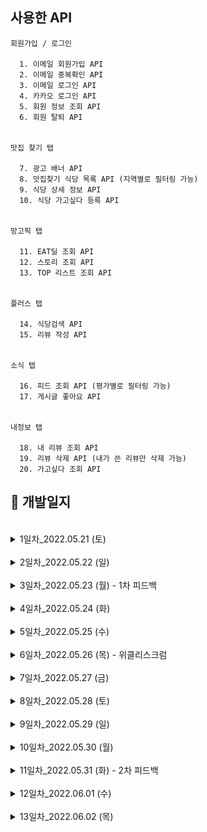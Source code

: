 ## 사용한 API
```
회원가입 / 로그인

  1. 이메일 회원가입 API
  2. 이메일 중복확인 API 
  3. 이메일 로그인 API
  4. 카카오 로그인 API
  5. 회원 정보 조회 API
  6. 회원 탈퇴 API


맛집 찾기 탭 

  7. 광고 배너 API 
  8. 맛집찾기 식당 목록 API (지역별로 필터링 가능) 
  9. 식당 상세 정보 API 
  10. 식당 가고싶다 등록 API 
  
  
망고픽 탭

  11. EAT딜 조회 API
  12. 스토리 조회 API
  13. TOP 리스트 조회 API
  
  
플러스 탭

  14. 식당검색 API
  15. 리뷰 작성 API
  
  
소식 탭

  16. 피드 조회 API (평가별로 필터링 가능)
  17. 게시글 좋아요 API


내정보 탭

  18. 내 리뷰 조회 API
  19. 리뷰 삭제 API (내가 쓴 리뷰만 삭제 가능)
  20. 가고싶다 조회 API
```




## 📖 개발일지


</br>
<details>
<summary>1일차_2022.05.21 (토)</summary>
<div markdown="1">
	
```
1. 기획서 작성

2. 회원가입, 로그인 UI 구현
	- 로그인 홈 화면 (100%)
	
	- 로그인 입력 화면 (80%)
		- 이메일, 비밀번호 입력하지 않으면 버튼 비활성화
	
	- 회원가입 이메일, 비밀번호 입력 화면 (80%)
		- 이메일 인증, 비밀번호 2번 입력하지 않으면 버튼 비활성화, 비밀번호 같은지 체크
	
  	- 프로필, 닉네임 입력 화면 (70%)
	  	- 닉네임 글자 수 체크
```
<img width="200" src="./image/1-1.png"> <img width="200" src="./image/1-2.png"> <img width="200" src="./image/1-3.png"> <img width="200" src="./image/1-4.png">
</div>
</details>

</br>
<details>
<summary>2일차_2022.05.22 (일)</summary>
<div markdown="1">

```
1. 구현한 기능
	- 카카오 로그인 구현 (100%)
	
	- TabBar 구현 (100%)
	
	- NavigationItem Custom 구현 (100%)
	
	- 맛집찾기 (100%)
		- 자동 스크롤 배너 CollectionView로 구현 
		- 식당 리스트 CollectionView로 구현 
	
2. 발생한 이슈
	- NavigationItem의 label을 줄바꿈하고, 폰트크기 다르게 구현해야함  
		- AttributedString을 사용하여 해결 (https://zeddios.tistory.com/300)

	- 맛집찾기탭에서 자동배너 뷰, 정렬,필터 뷰, 식당리스트 뷰 모두 한 스크롤안에 넣게 구현해야함  
		- CollectionView의 섹션을 3개로 잡고 각각 섹션으로 셀을 넣어줌
		- 자동배너뷰 셀안에는 CollectionView를 넣어 CollectionView안에 CollectionView로 구현 (https://youbidan-project.tistory.com/104)
	
```
<img width="200" src="./image/2-1.png"> <img width="200" src="./image/2-2.png"> 
</div>
</details>

</br>

<details>
<summary>3일차_2022.05.23 (월) - 1차 피드백</summary>
<div markdown="1">

```
1. 구현한 기능
	- 회원가입 UI (100%)
		- 텍스트필드 경고 기능 
		- 프로필 사진 설정 
	
	- 회원가입 API (100%)
	
	- 이메일 중복확인 API (100%)

2. 발생한 이슈
	- textField bottomLine이 경고창을 뜰 때 새로 그리는데 겹쳐서 그려짐  
		- self.layer.sublayers = nil 코드 추가  
	 	- 다시 그릴 때, `subLayers` 다 지우고 그림

	- 회원 가입 API
		- Response가 null로 옴 
			- 헤더에 Content-Type속성을 multipart/form-data로 넣어 해결
		- 프로필사진이 전달이 안됨 
			- jpegData(compressionQuality: 0.1)에서 compressionQuality을 1에서 0.1로 바꿔 해결

3. 기획서 변동사항
	- 이메일/비밀번호 입력 뷰, 프로필/닉네임 뷰 따로 있어서 이메일 중복확인 API 추가

4. 1차 피드백
	- 생산성 나쁘지 않음, 퍼블리싱 좋음
	- 탭바 위에 따라 오는 주황색바 구현하면 좋을 것 같음
	- 2차 피드백까지 탭바에 있는 5개 뷰 모두 구현해야 함
	- 최종적으로 최소 18~20개의 API 다뤄봐야 함
```
<img width="200" src="./image/3-1.png"> <img width="200" src="./image/3-2.png"> 	

</div>
</details>

</br>
<details>
<summary>4일차_2022.05.24 (화)</summary>
<div markdown="1">

```
1. 구현한 기능
	- 내정보 탭 UI (100%)
	- 로그인 API (100%)
	- 카카오 로그인 API (100%)

2. 발생한 이슈
	- 로그인 API 통신이 안됨
		- POST인데 명세서엔 GET으로 적혀있었음 -> 서버 개발자분께 질문해서 해결
	
	- 내정보의 타임라인 셀만 모양이 다름
		- 가고싶다, 마이리스트 .. 와 다른 섹션으로 넣은 뒤, footer의 height를 조절하여 같은 섹션처럼 보이게 구현

3. API 변동사항
	- API 구현 순서 변경 요청
		- 로그인하고 가장 먼저 보이는 부분이 탭바이기 때문에   
		  팔로워, 팔로잉 API 우선순위를 미루고 맛집찾기 API, 망고픽 API 먼저 구현해달라고 요청함

```
<img width="200" src="./image/4-1.png"> 

</div>
</details>




</br>
<details>
<summary>5일차_2022.05.25 (수)</summary>
<div markdown="1">

```
1. 구현한 기능
	- 탭바 위에 주황 바가 따라다니는 커스텀 탭바 구현(1차 피드백 요구사항) (100%)
	- 내정보 - 설정 UI (100%)
	- 망고픽 - EAT딜 UI (100%)
	- 망고픽 - 스토리 UI (100%)
	- 망고픽 - Top리스트 UI (100%)

2. 발생한 이슈
	- 주황색 뷰가 따라다니는 커스텀 탭바 구현
		- Tabman 라이브러리의 LineBar 사용
	
	- 커스텀 탭바라 hidesBottomBarWhenPushed가 동작하지 않음
		- BaseTabBarController에 탭바를 static으로 선언해 외부에서 접근하여 hide할 수 있게 구현
	
	- ImageView의 이미지가 밝은 경우, 위에 올린 흰색 글씨가 보이지 않음
		- ImageView밑에 검정 UIView를 깔고 ImageView에 alpha를 조절하여 어둡게 바꿈

```
<img width="200" src="./image/5-1.png"> <img width="200" src="./image/5-2.png"> <img width="200" src="./image/5-3.png"> <img width="200" src="./image/5-4.png"> 

</div>
</details>
</br>
<details>
<summary>6일차_2022.05.26 (목) - 위클리스크럼 </summary>
<div markdown="1">

```
1. 구현한 기능
	- 회원 탈퇴 UI (100%)
	- 회원 탈퇴 API (100%)


2. 발생한 이슈
	- navigaionItem에 있는 Button에 클릭 이벤트를 넣고 싶음
		- 파라미터로 Selector를 넘겨 addTarget함
	
	- 지역선택 뷰 overCurrentContext로 넘겨줘도 밑에 뷰가 투명하게 보이지 않음
		- 미해결🥲

	- 회원탈퇴 시, 약관 동의가 모두 되었는지 확인
		- allSatisfy({$0 == true}) 사용 

	- 회원탈퇴 API에서  "유저 ID 정보를 찾을 수 없습니다." 라는 메세지만 뜸
		- 서버 개발자분께 전달해 수정해주심 (userId가 토큰에 안담겨 있었다고 함)


3. 위클리 스크럼 진행

	- 현재 만든 UI(로그인/회원가입 UI, 맛집찾기 탭, 망고픽 탭, 내정보 탭) 와 
		연동한 API(이메일 로그인/카카오 로그인/회원가입/이메일 중복확인 API) 시뮬레이터로 실행해서 공유 

	- 평점은 별로/괜찮다/맛있다를 각각 1,2,3점씩 계산하여 5점으로 변환했다고 하심

	- <요청> 탭바 API 부분 먼저 만들어 달라고 요청

	- <요청> 내정보와 회원탈퇴 뷰에서 닉네임과 프로필을 보여줘야해서 회원 정보 API 만들어달라 요청

	- <질문> 회원가입할 때, 이미지를 닉네임.jpg로 보냈는데 괜찮은지?
		-> 서버에서 이미지 이름을 중복되지 않게 처리하기 때문에 상관없음

	- <질문> 회원 탈퇴 시, 유저아이디를 따로 안보내고 jwt토큰만 보내는데 어떻게 동작하는지 궁금
		-> JWT을 만들 때, 유저 식별자를 담아서 암호화 함
		   그래서 서버가 암호화한 토큰을 복호화해서 유저 식별자를 꺼내 탈퇴 진행!


	

```
<img width="200" src="./image/6-1.png">

</div>
</details>

</br>
<details>
<summary>7일차_2022.05.27 (금)</summary>
<div markdown="1">

```
1. 구현한 기능
	- 내 위치 UI & 기능 구현(80%) 
	- plus탭 애니메이션 구현 (100%)

2. 발생한 이슈
	- 서버가 4회 이상 끊김
		- 서버 개발자분이 계속 재시작 해주셨지만 자꾸 끊겨 API 연동은 포기하고 UI 구현

	- half 모달
		- 반은 투명한 버튼, 반은 uiView로 구성

	- half 모달 안에 탭바를 넣어야 함
		- VC안에 child로 VC만듦 (https://hyunsikwon.github.io/ios/iOS-ChildViewControllers/)

	- 지역선택뷰는 VC -> half VC -> tabBar VC -> Cell 형태라 매우 복잡한 구조로 되어 있어 데이터 전달에 어려움 겪음
		- NotificationCenter 사용해 데이터 전달 
		- 지역선택 뷰가 복잡해서 지역 조회 API 연동 우선순위 미룸

	- plus탭을 누르면 페이지 이동은 하지 않고 VC를 present하며 circle애니메이션 동작
		- PageboyViewControllerDataSource에서 2번째 탭은 nil리턴
		- circle 애니메이션 참고 (https://www.youtube.com/watch?v=B9sH_VxPPo4)



```
<img width="200" src="./image/7-1.png"> <img width="200" src="./image/7-2.gif"> 

</div>
</details>


</br>
<details>
<summary>8일차_2022.05.28 (토)</summary>
<div markdown="1">

```
1. 구현한 기능
	- 위치동의 UI & 현재 위치 가져오기 (100%)
	- 맛집찾기 - 식당목록 조회 API (80%) (지역별로 조회 구현 예정)
	- 망고픽 - EAT딜 조회 API (100%)
	- 망고픽 - 스토리 조회 API (100%)
	- 망고픽 - Top리스트 조회 API (100%)
	- 내정보 - 회원 조회 API (100%)

2. 발생한 이슈

	- 어제 발생 했던 서버 끊김 현상, 서버 개발자분이 지역 조회 API를 만들 때 DB서버랑 연결을 해제를 제대로 안해줘서 생긴 문제라고 함
		-> 해결!
	
	- 회원 조회 API는 내정보뷰와 탈퇴뷰에서 둘 다 씀
		-> API를 호출하는 VC의 타입을 UIViewController로 두고 타입 체크를 해서 각각 API 성공함수 호출함

	- 망고픽 - 스토리탭에서 홀릭픽 마크가 가운데 정렬이 안됨
		-> 서버에서 주는 이미지를 보니 가로로 긴데 스토리 셀은 정사각형이라 비율이 안맞아서 문제
		-> 급한건 아니니 시간날 때 수정해달라고 서버 개발자분에게 요청

	- 식당 셀의 글씨가 길어서 평점을 밀려 셀이 나오지 않음
		-> 평점의 Compression Resistance priority를 높여줘서 해결


3. API 변동사항

	- 식당 조회 API에 조회수 정보 요구 -> 바로 추가해주심!
	- Top리스트 조회 API 날짜 정보 요구 -> 바로 추가



```
<img width="200" src="./image/8-1.png"> <img width="200" src="./image/8-2.png"> <img width="200" src="./image/8-3.png"> <img width="200" src="./image/8-4.png"> <img width="200" src="./image/8-5.png"> <img width="200" src="./image/8-6.png"> <img width="200" src="./image/8-7.png"> 

</div>
</details>





</br>
<details>
<summary>9일차_2022.05.29 (일)</summary>
<div markdown="1">

```
1. 구현한 기능
	- 소식탭 UI (90%) (소식-홀릭 탭의 홀릭 설명 추가 예정)
	- 식당 상세 정보 UI (50%) (현재 식당 사진, 정보, 메뉴 구현)
	- 맛집찾기 - 선택한 지역으로 식당 검색 기능 (100%)
	- 맛집찾기 - 현재 내위치와 식당과의 거리 (100%) 

2. 발생한 이슈

	- 지역선택뷰에서 선택한 지역을 맛집찾기뷰에 보내줘야 함
		- delgate패턴으로 구현 : 지역선택뷰가 탭맨이 있어서 뷰안에 뷰가 있는 구조라 vc.delgate = self 가 안됨 -> 실패
		- NotificationCenter 사용해서 object로 선택 지역 정보를 전달해 구현

	- 소식탭의 게시글 속 사진, 식당 상세 정보의 식당 사진과 메뉴 사진
		- collectionView cell 안에 collectionView를 넣어서 구현


3. API 변동사항

	- 소식탭 관련 리뷰 조회 API 먼저 구현 요구
	- 리뷰 조회 API는 지역별 조회말고 평가별 조회(맛있다/괜찮다/별로) 구현 요구



```
<img width="200" src="./image/9-1.png"> <img width="200" src="./image/9-2.png"> <img width="200" src="./image/9-3.png"> <img width="200" src="./image/9-4.png">

</div>
</details>






</br>
<details>
<summary>10일차_2022.05.30 (월)</summary>
<div markdown="1">

```
1. 구현한 기능

	- 소식 - 피드 조회 API : 평가별로 조회 가능 (95%) (식당이름만 서버에서 보내주는걸로 API 수정하면 됨)
	- 식당 상세 - 리뷰, 관련 Top리스트, 스토리, 주변 식당 셀 (100%)
	- plus탭 - 누르면 버튼들 페이드인 애니메이션 (100%)
	- plus탭 - 리뷰 쓰기 식당 목록 UI (100%)
	- 맛집 찾기 - 정렬 선택 UI (100%)
	

2. 발생한 이슈

	- 소식탭에 cell안에 있는 맛있다/괜찮다/별로 버튼의 이벤트를 처리해줘야함

    	- NotificationCenter : 버튼의 backgorundColor, borderColor,  이미지, tintColor 모두 변경해줘야하는데 
		버튼 클릭 시, 실행할 함수는 sender를 UIButton 이 아니라 
		Notification으로 받기 때문에 구현하기 힘들다고 판단 -> 사용x

    	- Delegate 패턴 :  파라미터로 UIButton을 보내주며 프로토콜 채택한 함수내에서  버튼 UI 처리 -> 해결


	- 상세지역 검색하면 전체지역으로 나옴 

		- 처음엔 데이터가 잘못된 줄 알았으나 API명세서를 잘못 이해 (강남에서 가로수길만 검색하고 싶으면 detailarea만 보내는건데 area도 같이 보냄)
		- 서버 개발자분께 질문해 해결


3. API 변동사항

	- 피드 조회 API에서 식당이름, 위치 추가 요구
	

4. 서버 개발자와의 회의
	기간이 얼마 남지 않아 아래 3가지로 개발 범위 정함

		1. 맛집 상세 정보 조회 
    		- 지도는 이미지로 대체


		2. 리뷰 쓰기 기능
 			- 리뷰쓸 때 식당을 선택해야 돼서 모든 식당 목록 조회 API 추가 (식당 검색은 구현안하고 모든 식당에서 선택하는걸로 구현예정) 

		3. 가고싶다 등록 기능



```
<img width="200" src="./image/10-1.gif"> <img width="200" src="./image/10-2.png"> <img width="200" src="./image/10-3.png"> <img width="200" src="./image/10-4.png"> <img width="200" src="./image/10-5.png"> <img width="200" src="./image/10-6.png">

</div>
</details>




</br>
<details>
<summary>11일차_2022.05.31 (화) - 2차 피드백 </summary>
<div markdown="1">

```
1. 구현한 기능

	- 리뷰 쓰기 - 식당 검색 API (100%)
	- 리뷰 쓰기 - 커스텀 갤러리에서 사진 선택 (100%)
	- 리뷰 쓰기 - 리뷰 작성 UI (100%)
	- 로그인 여부에 따라 마이페이지 화면 다르게 보여주기 (100%)
	- 맛집 상세 - 기존에 있던 API에서 갯수만 선택해서 불러와 상세 페이지의 관련 Top리스트, 관련 스토리, 주변 인기 식당 구현 (100%) 
	

2. 발생한 이슈

	- 리뷰 쓰기에서 갤러리에 있는 사진을 커스텀으로 꾸며야함

    	- 갤러리에 있는 모든 이미지를 PHFetchResult로 받아 UIImage로 변환해서 collectionView의 셀로 넣어주며 구현
             갤러리 이미지 콜렉션뷰로 받기 참고 (https://fomaios.tistory.com/entry/%EC%BB%A4%EC%8A%A4%ED%85%80-%EC%9D%B4%EB%AF%B8%EC%A7%80%ED%94%BD%EC%BB%A4-%EB%B0%8F-%EB%A9%80%ED%8B%B0%ED%94%BDCustom-ImagePicker-and-MultiPick)

   		 - PHAsset을 UIImage로 변환 참고 (https://fomaios.tistory.com/entry/%EC%BB%A4%EC%8A%A4%ED%85%80-%EC%9D%B4%EB%AF%B8%EC%A7%80%ED%94%BD%EC%BB%A4-%EB%B0%8F-%EB%A9%80%ED%8B%B0%ED%94%BDCustom-ImagePicker-and-MultiPick)


	- 피드 셀안에 있는 좋아요 버튼을 누르면 해당 피드 index를 알아야함
		- NotificationCenter를 쓰려 했으나 좋아요 버튼이 있는 셀에선 자기가 몇번째 셀인지를 모름 -> 아직 고민중


4. 서버 개발자와의 회의

		1. 식당 정보 조회 API
		2. 리뷰 작성 API
		3. 게시글 좋아요 API
		4. 가고싶다 등록 API
		5. 가고싶다 삭제 API
		6. 배너 이미지 API
		7. 리뷰 상세 정보 조회 API
	
		위 순서대로 개발하기로 함


5. 2차 피드백
	- 지금까지 사용한 API가 12개인데 최소 18개까지 사용하면 우수수료 가능할 것 같다고 하심
	- 지금처럼만 하면 될 것 같다고 피드백해주심



```
<img width="200" src="./image/11-1.png"> <img width="200" src="./image/11-2.png"> <img width="200" src="./image/11-3.png"> <img width="200" src="./image/11-4.png"> <img width="200" src="./image/11-5.png"> 

</div>
</details>







</br>
<details>
<summary>12일차_2022.06.01 (수)  </summary>
<div markdown="1">

```
1. 구현한 기능

	- 식당 상세 정보 API (100%)
	- 내정보 - 내 리뷰 UI (100%)
	- 리뷰 조회 API - 평가별로 필터링 가능! (100%)
	- 리뷰 작성 API (100%)
	- 리뷰 삭제 API (100%)
	- 게시글 좋아요 API (100%)
	

2. 발생한 이슈

	- 리뷰 등록한 사진 화질이 너무 안좋음
 			- PHAsset을 UIImage로 바꾸는 코드에서 options.isSynchronous = true 을 추가해서 해결


	- 피드 셀안에 있는 좋아요 버튼을 누르면 해당 피드 postId를 알아야함 -> 어제 이슈 해결!
			- cell 내부에 postId 프로퍼티를 선언해 cell마다 자신의 postId 저장해놓음
	
	
	- 리뷰 삭제하기 누르면 리뷰목록 collectionView에서 reload하며 리뷰를 다시 불러와야함 
			- viewWillAppear는 호출이 안되기 때문에 NotificationCenter달아서 삭제된 순간에 reload함


	- 리뷰 삭제 API에서 분명히 body 를 담아서 보냈는데 body가 없다고 뜸
			- 종종 delete 요청에서 body를 담아 보내면 서버에서 이를 거절한다함 (처음 안 사실..)
			- 서버 개발자분이 path variable 형태로 API를 수정해 해결
			
			
	- 좋아요 버튼 클릭하면 리뷰 목록 다시 불러와야함
			- NotificationCenter로 좋아요 버튼 눌렀다는걸 알리고 그때 피드 collectionView reload시킴

	- 게시글 좋아요가 됐다가 안됐다함
			- 좋아요를 누르고 다시 리뷰를 reload하는데 좋아요가 적용되기 전에 너무 빨리 불러와서 됐다가 안됐다가 한 것
 			- usleep으로 0.02초 딜레이를 줘서 해결


4. API 변동사항
	- 회원 정보 조회 API에 내 리뷰 개수, 가고싶다 개수 받을 수 있게 추가
	- 리뷰 삭제 API body대신 path variable 형태로 수정
	- 피드 조회 API 태그값 받을 수 있게 추가



```
<img width="200" src="./image/12-1.png"> <img width="200" src="./image/12-2.png"> <img width="200" src="./image/12-3.png"> <img width="200" src="./image/12-4.gif"> 

</div>
</details>





</br>
<details>
<summary>13일차_2022.06.02 (목)  </summary>
<div markdown="1">

```
1. 구현한 기능

	- 식당 가고싶다 등록 API (100%)
	- 광고 배너 API (100%)
	- 내정보 - 가고싶다 목록 UI (100%)
	- 가고싶다 조회 API (100%)
	

2. 발생한 이슈

	- API로 사진을 받아오면 스크롤이 버벅거림

		- 셀 처리부분에서 셀마다 Url을 이미지로 변환해서 그때그떄 변환해주는 코드에서
							url을 받으면 한번에 이미지로 변환하는 것으로 수정해 해결


	- 마이페이지에 가고싶다 셀만 개수 표시하는데 구매한 EAT딜에도 같은 개수가 뜸
		- 셀의 재사용때문, prepareForReuse()에서 개수 label의 텍스트를 빈칸으로 두어 해결


4. API 변동사항
	- 회원 조회 API: 가고싶다 개수 추가
	- 식당 목록 조회 API: 로그인한 사용자의 가고싶다 클릭 여부 추가


```
<img width="200" src="./image/13-1.png"> <img width="200" src="./image/13-2.png"> <

</div>
</details>




